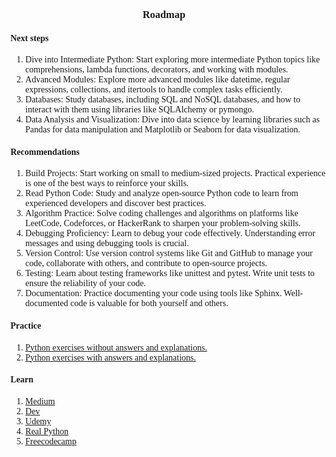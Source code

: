  <h3 style="font-family: Tahoma; text-align:center;">Roadmap🚀</h3>

<h4 style="font-family: Tahoma;">Next steps</h4>
<ol style="font-family: Tahoma;">
    <li> Dive into Intermediate Python: Start exploring more intermediate Python topics like comprehensions, lambda
        functions, decorators, and working with modules.</li>
    <li> Advanced Modules: Explore more advanced modules like datetime, regular expressions, collections, and
        itertools to handle complex tasks efficiently.</li>
    <li>Databases: Study databases, including SQL and NoSQL databases, and how to interact with them using libraries
        like SQLAlchemy or pymongo.</li>
    <li>Data Analysis and Visualization: Dive into data science by learning libraries such as Pandas for data
        manipulation and Matplotlib or Seaborn for data visualization.</li>
</ol>
<h4 style="font-family: Tahoma;">Recommendations</h4>
<ol style="font-family: Tahoma;">
    <li> Build Projects: Start working on small to medium-sized projects. Practical experience is one of the best
        ways to reinforce your skills.
    </li>
    <li> Read Python Code: Study and analyze open-source Python code to learn from experienced developers and
        discover best practices.</li>
    <li>Algorithm Practice: Solve coding challenges and algorithms on platforms like LeetCode, Codeforces, or
        HackerRank to sharpen your problem-solving skills.</li>
    <li>Debugging Proficiency: Learn to debug your code effectively. Understanding error messages and using
        debugging tools is crucial.</li>
    <li>Version Control: Use version control systems like Git and GitHub to manage your code, collaborate with
        others, and contribute to open-source projects.</li>
    <li>Testing: Learn about testing frameworks like unittest and pytest. Write unit tests to ensure the reliability
        of your code.</li>
    <li>Documentation: Practice documenting your code using tools like Sphinx. Well-documented code is valuable for
        both yourself and others.</li>
</ol>

<h4 style="font-family: Tahoma;">Practice</h4>
<ol style="font-family: Tahoma;">
    <li><a href="https://github.com/frdayvz85/python/tree/coding-exercises-only" target="_blank">Python exercises
            without answers and explanations.</a></li>
    <li><a href="https://github.com/frdayvz85/python/tree/coding-exercises-answers-explanations"
            target="_blank">Python exercises with answers and explanations.</a></li>
</ol>

<h4 style="font-family: Tahoma;">Learn</h4>
<ol style="font-family: Tahoma;">
    <li><a href="https://medium.com/" target="_blank">Medium</a></li>
    <li><a href="https://dev.to/" target="_blank">Dev</a></li>
    <li><a href="https://udemy.com/" target="_blank">Udemy</a></li>
    <li><a href="https://realpython.com/" target="_blank">Real Python</a></li>
    <li><a href="https://www.freecodecamp.org/learn/data-analysis-with-python/" target="_blank">Freecodecamp</a>
    </li>
</ol>
